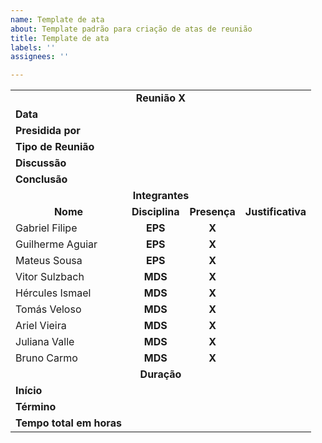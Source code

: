 ```yaml
---
name: Template de ata
about: Template padrão para criação de atas de reunião
title: Template de ata
labels: ''
assignees: ''

---
```


<table>
  <tr>
    <td colspan="9"><center><b>Reunião X</b></td>
  </tr>
  <tr>
    <td colspan="2"><b>Data</b></td>
    <td colspan="7"></td>
  </tr>
  <tr>
    <td colspan="2"><b>Presidida por</b></td>
    <td colspan="7"></td>
  </tr>
  <tr>
    <td colspan="2"><b>Tipo de Reunião</b></td>
    <td colspan="7"></td>
  </tr>
  <tr>
    <td colspan="2"><b>Discussão</b></td>
    <td colspan="7"></td>
  </tr>
  <tr>
    <td colspan="2"><b>Conclusão</b></td>
    <td colspan="7"></td>
  </tr>
  <tr>
    <td colspan="9"><center><b>Integrantes</b></td>
  </tr>
  <tr>
    <td colspan="2"><b><center>Nome</b></td>
    <td colspan="1"><b><center>Disciplina</b></td>
    <td colspan="1"><b><center>Presença</b></td>
    <td colspan="5"><b><center>Justificativa</b></td>
  </tr>
  <tr>
    <td colspan="2">Gabriel Filipe</td>
    <td colspan="1"><center><b>EPS</b></td>
    <td colspan="1"><center><b>X</b></td>
    <td colspan="5"></td>
  </tr>
  <tr>
    <td colspan="2">Guilherme Aguiar</td>
    <td colspan="1"><center><b>EPS</b></td>
    <td colspan="1"><center><b>X</b></td>
    <td colspan="5"></td>
  </tr>
  <tr>
    <td colspan="2">Mateus Sousa</td>
    <td colspan="1"><center><b>EPS</b></td>
    <td colspan="1"><center><b>X</b></td>
    <td colspan="5"></td>
  </tr>
  <tr>
    <td colspan="2">Vitor Sulzbach</td>
    <td colspan="1"><center><b>MDS</b></td>
    <td colspan="1"><center><b>X</b></td>
    <td colspan="5"></td>
  </tr>
  <tr>
    <td colspan="2">Hércules Ismael</td>
    <td colspan="1"><center><b>MDS</b></td>
    <td colspan="1"><center><b>X</b></td>
    <td colspan="5"></td>
  </tr>
  <tr>
    <td colspan="2">Tomás Veloso</td>
    <td colspan="1"><center><b>MDS</b></td>
    <td colspan="1"><center><b>X</b></td>
    <td colspan="5"></td>
  </tr>
  <tr>
    <td colspan="2">Ariel Vieira</td>
    <td colspan="1"><center><b>MDS</b></td>
    <td colspan="1"><center><b>X</b></td>
    <td colspan="5"></td>
  </tr>
  <tr>
    <td colspan="2">Juliana Valle</td>
    <td colspan="1"><center><b>MDS</b></td>
    <td colspan="1"><center><b>X</b></td>
    <td colspan="5"></td>
  </tr>
  <tr>
    <td colspan="2">Bruno Carmo</td>
    <td colspan="1"><center><b>MDS</b></td>
    <td colspan="1"><center><b>X</b></td>
    <td colspan="5"></td>
  </tr>
  <tr>
    <td colspan="9"><center><b>Duração</b></td>
  </tr>
  <tr>
    <td colspan="2"><b>Início</b></td>
    <td colspan="7"></td>
  </tr>
  <tr>
    <td colspan="2"><b>Término</b></td>
    <td colspan="7"></td>
  </tr>
  <tr>
    <td colspan="2"><b>Tempo total em horas</b></td>
    <td colspan="7"></td>
  </tr>
</table>
